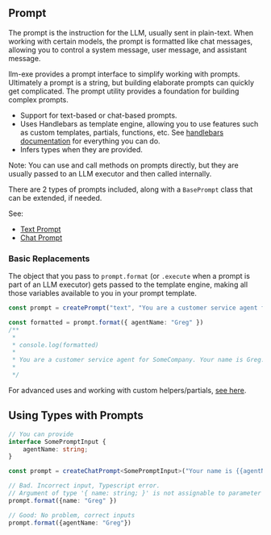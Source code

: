 ## Prompt

The prompt is the instruction for the LLM, usually sent in plain-text. When working with certain models, the prompt is formatted like chat messages, allowing you to control a system message, user message, and assistant message.

llm-exe provides a prompt interface to simplify working with prompts. Ultimately a prompt is a string, but building elaborate prompts can quickly get complicated. The prompt utility provides a foundation for building complex prompts.

- Support for text-based or chat-based prompts.
- Uses Handlebars as template engine, allowing you to use features such as custom templates, partials, functions, etc. See [handlebars documentation](https://handlebarsjs.com/guide/) for everything you can do.
- Infers types when they are provided.

Note: You can use and call methods on prompts directly, but they are usually passed to an LLM executor and then called internally.

There are 2 types of prompts included, along with a `BasePrompt` class that can be extended, if needed.

See:
- [Text Prompt](/prompt/text.html)
- [Chat Prompt](/prompt/chat.html)

### Basic Replacements
The object that you pass to `prompt.format` (or `.execute` when a prompt is part of an LLM executor) gets passed to the template engine, making all those variables available to you in your prompt template.
```typescript
const prompt = createPrompt("text", "You are a customer service agent for SomeCompany. Your name is {{agentName}}.")

const formatted = prompt.format({ agentName: "Greg" })
/**
 * 
 * console.log(formatted)
 * 
 * You are a customer service agent for SomeCompany. Your name is Greg.
 * 
 */
```

For advanced uses and working with custom helpers/partials, [see here](/prompt/advanced.html).

## Using Types with Prompts

```typescript
// You can provide 
interface SomePromptInput {
    agentName: string;
}

const prompt = createChatPrompt<SomePromptInput>("Your name is {{agentName}}");

// Bad. Incorrect input, Typescript error.
// Argument of type '{ name: string; }' is not assignable to parameter of type 'SomePromptInput'.
prompt.format({name: "Greg" })

// Good: No problem, correct inputs
prompt.format({agentName: "Greg"})
```